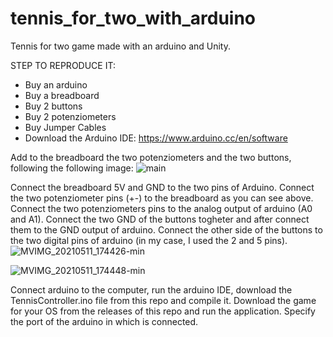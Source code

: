 # tennis_for_two_with_arduino
Tennis for two game made with an arduino and Unity.

STEP TO REPRODUCE IT:

- Buy an arduino
- Buy a breadboard
- Buy 2 buttons
- Buy 2 potenziometers
- Buy Jumper Cables
- Download the Arduino IDE: https://www.arduino.cc/en/software

Add to the breadboard the two potenziometers and the two buttons, following the following image: 
![main](https://user-images.githubusercontent.com/80603037/117862800-5a4f1180-b293-11eb-98f3-2b6a26e24b6c.jpg)


Connect the breadboard 5V and GND to the two pins of Arduino. Connect the two potenziometer pins (+-) to the breadboard as you can see above.
Connect the two potenziometers pins to the analog output of arduino (A0 and A1). Connect the two GND of the buttons togheter and after connect them to the GND output of arduino. Connect the other side of the buttons to the two digital pins of arduino (in my case, I used the 2 and 5 pins).
![MVIMG_20210511_174426-min](https://user-images.githubusercontent.com/80603037/117863686-57085580-b294-11eb-9b55-12ad4b28681d.jpg)

![MVIMG_20210511_174448-min](https://user-images.githubusercontent.com/80603037/117863791-71423380-b294-11eb-84cb-0cca06fae3db.jpg)

Connect arduino to the computer, run the arduino IDE, download the TennisController.ino file from this repo and compile it.
Download the game for your OS from the releases of this repo and run the application. Specify the port of the arduino in which is connected.
